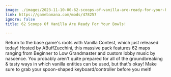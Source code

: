 ```yaml
---
image: ./images/2023-11-10-00-62-scoops-of-vanilla-are-ready-for-your-bowls-.jpg
link: https://gamebanana.com/mods/478257
ignore: false
title: 62 Scoops Of Vanilla Are Ready For Your Bowls!

---
```


Return to the base game's roots with Vanilla Contest, which just released today! Hosted by ABuffZucchini, this massive pack features 62 maps ranging from Beginner to Low Grandmaster and custom lobby music by nascence. You probably aren't quite prepared for all of the groundbreaking & tasty ways in which vanilla entities can be used, but that's okay! Make sure to grab your spoon-shaped keyboard/controller before you melt!